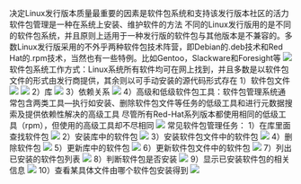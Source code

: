 决定Linux发行版本质量最重要的因素是软件包系统和支持该发行版本社区的活力
软件包管理是一种在系统上安装、维护软件的方法
不同的Linux发行版用的是不同的软件包系统，并且原则上适用于一种发行版的软件包与其他版本是不兼容的。多数Linux发行版采用的不外乎两种软件包技术阵营，即Debian的.deb技术和Red Hat的.rpm技术，当然也有一些特例。比如Gentoo，Slackware和Foresight等
![](https://tva1.sinaimg.cn/large/0081Kckwly1glj0cd1g8dj30b802faa2.jpg)
软件包系统工作方式：Linux系统所有软件均可在网上找到，并且多数是以软件包文件的形式由发行商提供，其余则以可手动安装的源代码形式存在
1）软件包文件
![](https://tva1.sinaimg.cn/large/0081Kckwly1glj0clkpy6j30bo01xgln.jpg)
![](https://tva1.sinaimg.cn/large/0081Kckwly1glj0csgm6xj30bo02vaaa.jpg)
2）库
![](https://tva1.sinaimg.cn/large/0081Kckwly1glj0czcr9zj30bo07bq3u.jpg)
3）依赖关系
![](https://tva1.sinaimg.cn/large/0081Kckwly1glj0d6c1foj30bo033aab.jpg)
4）高级和低级软件包工具：软件包管理系统通常包含两类工具—执行如安装、删除软件包文件等任务的低级工具和进行元数据搜索及提供依赖性解决的高级工具
尽管所有Red-Hat系列版本都使用相同的低级工具（rpm），但使用的高级工具却不尽相同
![](https://tva1.sinaimg.cn/large/0081Kckwly1glj0ddrnj3j30b50220so.jpg)
常见软件包管理任务：
1）在库里面查找软件包
![](https://tva1.sinaimg.cn/large/0081Kckwly1glj0dmbq5vj30b502gt8n.jpg)
2）安装库中的软件包
![](https://tva1.sinaimg.cn/large/0081Kckwly1glj0dt2u46j30bh03vwel.jpg)
3）安装软件包文件中的软件包
![](https://tva1.sinaimg.cn/large/0081Kckwly1glj0e0uwm3j30bh06f0t7.jpg)
4）删除软件包
![](https://tva1.sinaimg.cn/large/0081Kckwly1glj0e7pkf5j30a4021t8n.jpg)
5）更新库中的软件包
![](https://tva1.sinaimg.cn/large/0081Kckwly1glj0ef1d32j30bf04pglt.jpg)
6）更新软件包文件中的软件包
![](https://tva1.sinaimg.cn/large/0081Kckwly1glj0em2kusj30bf06q0t5.jpg)
7）列出已安装的软件包列表
![](https://tva1.sinaimg.cn/large/0081Kckwly1glj0etvctzj30bf027mx2.jpg)
8）判断软件包是否安装
![](https://tva1.sinaimg.cn/large/0081Kckwly1glj0eztknsj30bf041q33.jpg)
9）显示已安装软件包的相关信息
![](https://tva1.sinaimg.cn/large/0081Kckwly1glj0f6ycmgj30b704jt8w.jpg)
10）查看某具体文件由哪个软件包安装得到
![](https://tva1.sinaimg.cn/large/0081Kckwly1glj0fcsm3yj30b2022mx3.jpg)